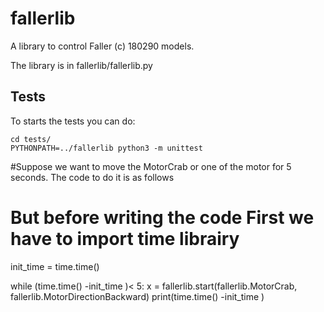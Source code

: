 # fallerlib
A library to control Faller (c) 180290 models. 

The library is in fallerlib/fallerlib.py

Tests
-----
To starts the tests you can do:

```console
cd tests/
PYTHONPATH=../fallerlib python3 -m unittest
```

#Suppose we want to move the MotorCrab or one of the motor for 5 seconds. The code to do it is as follows
# But before writing the code First we have to import time librairy
init_time = time.time()

while (time.time() -init_time )< 5:
    x = fallerlib.start(fallerlib.MotorCrab, fallerlib.MotorDirectionBackward)
    print(time.time() -init_time )
   
